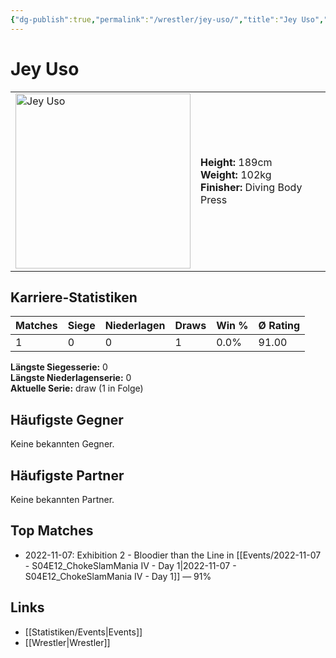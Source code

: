 ```yaml
---
{"dg-publish":true,"permalink":"/wrestler/jey-uso/","title":"Jey Uso","tags":["wrestler"],"noteIcon":""}
---
```



# Jey Uso

<table>
        <tr>
        <td><img src="https://github.com/CptSpaulding1980/choke-slam-wrestling/releases/download/images/Jey_Uso.png" width="280" alt="Jey Uso"></td>
        <td>
        <b>Height:</b> 189cm<br>
        <b>Weight:</b> 102kg<br>
        <b>Finisher:</b> Diving Body Press<br>
        </td>
        </tr>
        </table>
        
## Karriere-Statistiken

| Matches | Siege | Niederlagen | Draws | Win % | Ø Rating |
|---------|-------|-------------|-------|-------|-----------|
| 1 | 0 | 0 | 1 | 0.0% | 91.00 |

**Längste Siegesserie:** 0<br>**Längste Niederlagenserie:** 0<br>**Aktuelle Serie:** draw (1 in Folge)


## Häufigste Gegner
Keine bekannten Gegner.

## Häufigste Partner
Keine bekannten Partner.

## Top Matches
- 2022-11-07: Exhibition 2 - Bloodier than the Line in [[Events/2022-11-07 - S04E12_ChokeSlamMania IV - Day 1\|2022-11-07 - S04E12_ChokeSlamMania IV - Day 1]] — 91%

## Links
- [[Statistiken/Events\|Events]]
- [[Wrestler\|Wrestler]]
